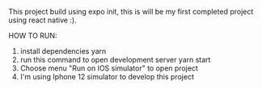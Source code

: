 This project build using expo init, this is will be my first completed project using react native :).

HOW TO RUN:

1. install dependencies
   yarn
2. run this command to open development server
   yarn start
3. Choose menu "Run on IOS simulator" to open project
4. I'm using Iphone 12 simulator to develop this project
